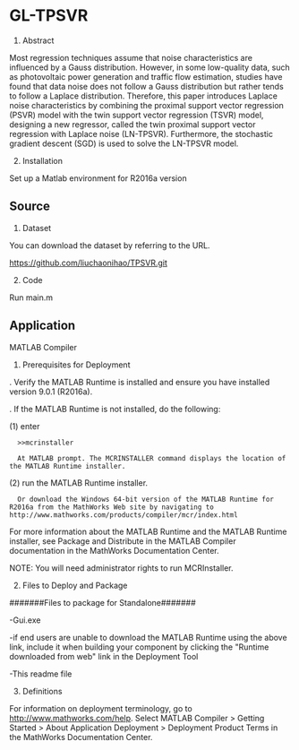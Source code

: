 # GL-TPSVR
1. Abstract
   
Most regression techniques assume that noise characteristics are influenced by a Gauss distribution. However, in some low-quality data, such as photovoltaic power generation and traffic flow estimation, studies have found that data noise does not follow a Gauss distribution but rather tends to follow a Laplace distribution. Therefore, this paper introduces Laplace noise characteristics by combining the proximal support vector regression (PSVR) model with the twin support vector regression (TSVR) model, designing a new regressor, called the twin proximal support vector regression with Laplace noise (LN-TPSVR). Furthermore, the stochastic gradient descent (SGD) is used to solve the LN-TPSVR model.

2. Installation

Set up a Matlab environment for R2016a version

## Source

1. Dataset

You can download the dataset by referring to the URL.

https://github.com/liuchaonihao/TPSVR.git

2. Code

Run main.m

## Application
MATLAB Compiler

1. Prerequisites for Deployment 

. Verify the MATLAB Runtime is installed and ensure you have installed version 9.0.1 (R2016a).   

. If the MATLAB Runtime is not installed, do the following:
 
  (1) enter
  
      >>mcrinstaller
      
      At MATLAB prompt. The MCRINSTALLER command displays the location of the MATLAB Runtime installer.

  (2) run the MATLAB Runtime installer.

      Or download the Windows 64-bit version of the MATLAB Runtime for R2016a from the MathWorks Web site by navigating to http://www.mathworks.com/products/compiler/mcr/index.html
      
For more information about the MATLAB Runtime and the MATLAB Runtime installer, see Package and Distribute in the MATLAB Compiler documentation in the MathWorks Documentation Center.    


NOTE: You will need administrator rights to run MCRInstaller. 


2. Files to Deploy and Package

#######Files to package for Standalone#######

-Gui.exe
   
   -if end users are unable to download the MATLAB Runtime using the above link, include it when building your component by clicking the "Runtime downloaded from web" link in the Deployment Tool

-This readme file 

3. Definitions

For information on deployment terminology, go to http://www.mathworks.com/help. Select MATLAB Compiler >  Getting Started > About Application Deployment > Deployment Product Terms in the MathWorks Documentation Center.
